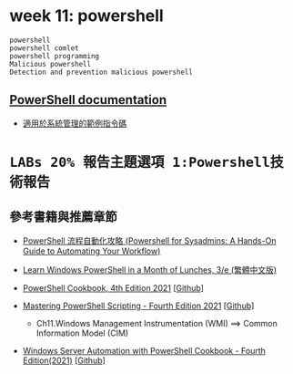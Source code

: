 # week 11: powershell
```
powershell
powershell comlet 
powershell programming
Malicious powershell
Detection and prevention malicious powershell 
```

## [PowerShell documentation](https://docs.microsoft.com/en-us/powershell/scripting/how-to-use-docs?view=powershell-7.1)
- [適用於系統管理的範例指令碼](https://docs.microsoft.com/zh-tw/powershell/scripting/samples/sample-scripts-for-administration?view=powershell-7.1)

# `LABs 20% 報告主題選項 1:Powershell技術報告`

## 參考書籍與推薦章節
- [PowerShell 流程自動化攻略 (Powershell for Sysadmins: A Hands-On Guide to Automating Your Workflow)](https://www.tenlong.com.tw/products/9789865026677)
- [Learn Windows PowerShell in a Month of Lunches, 3/e (繁體中文版)](https://www.tenlong.com.tw/products/9789864343294)

- [PowerShell Cookbook, 4th Edition 2021](https://www.oreilly.com/library/view/powershell-cookbook-4th/9781098101596/) [[Github]](https://github.com/LeeHolmes/PowerShellCookbook)
- [Mastering PowerShell Scripting - Fourth Edition 2021](https://www.packtpub.com/product/mastering-powershell-scripting-fourth-edition/9781800206540) [[Github]](https://github.com/PacktPublishing/Mastering-Windows-PowerShell-Scripting-Fourth-Edition)
  - Ch11.Windows Management Instrumentation (WMI) ==> Common Information Model (CIM) 

- [Windows Server Automation with PowerShell Cookbook - Fourth Edition(2021)](https://www.packtpub.com/product/windows-server-automation-with-powershell-cookbook-fourth-edition/9781800568457) [[Github]](https://github.com/PacktPublishing/Windows-Server-Automation-with-PowerShell-7.1-Cookbook-Fourth-Edition)
